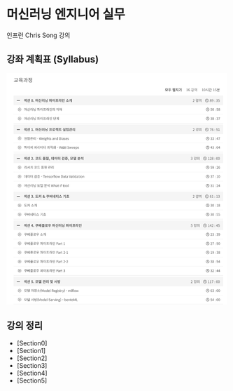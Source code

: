 # 머신러닝 엔지니어 실무
인프런 Chris Song 강의<br>

## 강좌 계획표 (Syllabus)
![syllabus](../../img/chris_song.png)

## 강의 정리
- [Section0]
- [Section1]
- [Section2]
- [Section3]
- [Section4]
- [Section5]